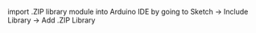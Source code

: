 import .ZIP library module into Arduino IDE by going to Sketch -> Include Library -> Add .ZIP Library
